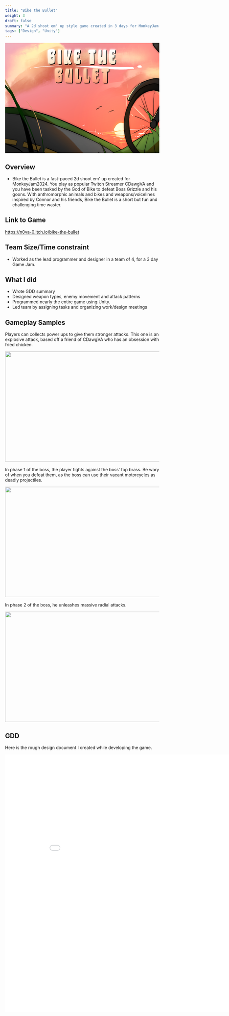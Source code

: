 ```yaml
---
title: "Bike the Bullet"
weight: 3
draft: false
summary: "A 2d shoot em' up style game created in 3 days for MonkeyJam 2024"
tags: ["Design", "Unity"]
---
```

<p><img src="btbmm.png" width="640" height = "360"></p>

## Overview
- Bike the Bullet is a fast-paced 2d shoot em' up created for MonkeyJam2024. You play as popular Twitch Streamer CDawgVA and you have been tasked by the God of Bike to defeat Boss Grizzle and his goons. With anthromorphic animals and bikes and weapons/voicelines inspired by Connor and his friends, Bike the Bullet is a short but fun and challenging time waster.

## Link to Game

https://n0va-0.itch.io/bike-the-bullet

## Team Size/Time constraint
- Worked as the lead programmer and designer in a team of 4, for a 3 day Game Jam.

## What I did
- Wrote GDD summary
- Designed weapon types, enemy movement and attack patterns
- Programmed nearly the entire game using Unity.
- Led team by assigning tasks and organizing work/design meetings

## Gameplay Samples

Players can collects power ups to give them stronger attacks. This one is an explosive attack, based off a friend of CDawgVA who has an obsession with fried chicken.<p><img src="powerup.gif" width="640" height = "360"></p>


In phase 1 of the boss, the player fights against the boss' top brass. Be wary of when you defeat them, as the boss can use their vacant motorcycles as deadly projectiles.
<p>
  <img src="motorcycle.gif" width="640" height = "360">
  
</p>

In phase 2 of the boss, he unleashes massive radial attacks.
<p><img src="screech.gif" width="640" height = "360"></p>

## GDD
Here is the rough design document I created while developing the game.

<embed src="Monkey Jam 2024 GDD - Google Docs.pdf" type="application/pdf" width="892" height="842"/>

